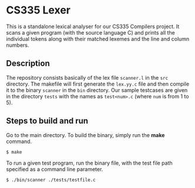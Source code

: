# CS335 Lexer

This is a standalone lexical analyser for our CS335 Compilers project. It scans a given program (with the source language C) and prints all the individual tokens along with their matched lexemes and the line and column numbers.

## Description

The repository consists basically of the lex file `scanner.l` in the `src` directory. The makefile will first generate the `lex.yy.c` file and then compile it to the binary `scanner` in the `bin` directory. Our sample testcases are given in the directory `tests` with the names as `test<num>.c` (where `num` is from 1 to 5).

## Steps to build and run

Go to the main directory. To build the binary, simply run the __make__ command.

```console
$ make
```

To run a given test program, run the binary file, with the test file path specified as a command line parameter.

```console
$ ./bin/scanner ./tests/testfile.c
```
